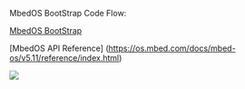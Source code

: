 MbedOS BootStrap Code Flow: 

[MbedOS BootStrap](https://os.mbed.com/docs/mbed-os/v5.11/reference/bootstrap.html)

[MbedOS API Reference] (https://os.mbed.com/docs/mbed-os/v5.11/reference/index.html)



![](https://s3-us-west-2.amazonaws.com/mbed-os-docs-images/boot_sequence.png)

